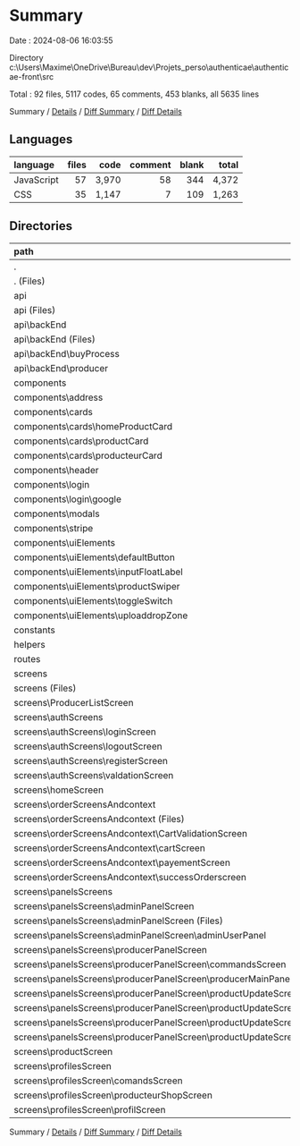 # Summary

Date : 2024-08-06 16:03:55

Directory c:\\Users\\Maxime\\OneDrive\\Bureau\\dev\\Projets_perso\\authenticae\\authenticae-front\\src

Total : 92 files,  5117 codes, 65 comments, 453 blanks, all 5635 lines

Summary / [Details](details.md) / [Diff Summary](diff.md) / [Diff Details](diff-details.md)

## Languages
| language | files | code | comment | blank | total |
| :--- | ---: | ---: | ---: | ---: | ---: |
| JavaScript | 57 | 3,970 | 58 | 344 | 4,372 |
| CSS | 35 | 1,147 | 7 | 109 | 1,263 |

## Directories
| path | files | code | comment | blank | total |
| :--- | ---: | ---: | ---: | ---: | ---: |
| . | 92 | 5,117 | 65 | 453 | 5,635 |
| . (Files) | 4 | 167 | 0 | 25 | 192 |
| api | 11 | 709 | 1 | 55 | 765 |
| api (Files) | 1 | 8 | 0 | 0 | 8 |
| api\\backEnd | 10 | 701 | 1 | 55 | 757 |
| api\\backEnd (Files) | 4 | 209 | 0 | 17 | 226 |
| api\\backEnd\\buyProcess | 3 | 200 | 1 | 14 | 215 |
| api\\backEnd\\producer | 3 | 292 | 0 | 24 | 316 |
| components | 28 | 1,044 | 10 | 104 | 1,158 |
| components\\address | 2 | 68 | 0 | 5 | 73 |
| components\\cards | 6 | 165 | 1 | 12 | 178 |
| components\\cards\\homeProductCard | 2 | 85 | 1 | 3 | 89 |
| components\\cards\\productCard | 2 | 23 | 0 | 6 | 29 |
| components\\cards\\producteurCard | 2 | 57 | 0 | 3 | 60 |
| components\\header | 2 | 292 | 2 | 24 | 318 |
| components\\login | 2 | 15 | 0 | 4 | 19 |
| components\\login\\google | 2 | 15 | 0 | 4 | 19 |
| components\\modals | 2 | 62 | 0 | 10 | 72 |
| components\\stripe | 4 | 100 | 0 | 11 | 111 |
| components\\uiElements | 10 | 342 | 7 | 38 | 387 |
| components\\uiElements\\defaultButton | 2 | 26 | 1 | 1 | 28 |
| components\\uiElements\\inputFloatLabel | 2 | 64 | 0 | 5 | 69 |
| components\\uiElements\\productSwiper | 2 | 91 | 6 | 9 | 106 |
| components\\uiElements\\toggleSwitch | 2 | 60 | 0 | 12 | 72 |
| components\\uiElements\\uploaddropZone | 2 | 101 | 0 | 11 | 112 |
| constants | 2 | 17 | 0 | 0 | 17 |
| helpers | 1 | 48 | 3 | 4 | 55 |
| routes | 2 | 110 | 0 | 7 | 117 |
| screens | 44 | 3,022 | 51 | 258 | 3,331 |
| screens (Files) | 1 | 13 | 0 | 4 | 17 |
| screens\\ProducerListScreen | 2 | 62 | 0 | 5 | 67 |
| screens\\authScreens | 8 | 331 | 1 | 40 | 372 |
| screens\\authScreens\\loginScreen | 2 | 108 | 0 | 14 | 122 |
| screens\\authScreens\\logoutScreen | 2 | 21 | 1 | 4 | 26 |
| screens\\authScreens\\registerScreen | 2 | 160 | 0 | 18 | 178 |
| screens\\authScreens\\valdationScreen | 2 | 42 | 0 | 4 | 46 |
| screens\\homeScreen | 2 | 76 | 0 | 9 | 85 |
| screens\\orderScreensAndcontext | 8 | 350 | 1 | 33 | 384 |
| screens\\orderScreensAndcontext (Files) | 1 | 17 | 0 | 4 | 21 |
| screens\\orderScreensAndcontext\\CartValidationScreen | 2 | 136 | 1 | 10 | 147 |
| screens\\orderScreensAndcontext\\cartScreen | 2 | 158 | 0 | 9 | 167 |
| screens\\orderScreensAndcontext\\payementScreen | 1 | 24 | 0 | 7 | 31 |
| screens\\orderScreensAndcontext\\successOrderscreen | 2 | 15 | 0 | 3 | 18 |
| screens\\panelsScreens | 15 | 1,372 | 31 | 107 | 1,510 |
| screens\\panelsScreens\\adminPanelScreen | 4 | 141 | 0 | 15 | 156 |
| screens\\panelsScreens\\adminPanelScreen (Files) | 2 | 102 | 0 | 11 | 113 |
| screens\\panelsScreens\\adminPanelScreen\\adminUserPanel | 2 | 39 | 0 | 4 | 43 |
| screens\\panelsScreens\\producerPanelScreen | 11 | 1,231 | 31 | 92 | 1,354 |
| screens\\panelsScreens\\producerPanelScreen\\commandsScreen | 2 | 189 | 4 | 11 | 204 |
| screens\\panelsScreens\\producerPanelScreen\\producerMainPanel | 2 | 225 | 3 | 15 | 243 |
| screens\\panelsScreens\\producerPanelScreen\\productUpdateScreen | 7 | 817 | 24 | 66 | 907 |
| screens\\panelsScreens\\producerPanelScreen\\productUpdateScreen (Files) | 3 | 624 | 6 | 49 | 679 |
| screens\\panelsScreens\\producerPanelScreen\\productUpdateScreen\\optionComponent | 2 | 154 | 18 | 11 | 183 |
| screens\\panelsScreens\\producerPanelScreen\\productUpdateScreen\\personalizationComponent | 2 | 39 | 0 | 6 | 45 |
| screens\\productScreen | 2 | 301 | 14 | 21 | 336 |
| screens\\profilesScreen | 6 | 517 | 4 | 39 | 560 |
| screens\\profilesScreen\\comandsScreen | 2 | 202 | 3 | 19 | 224 |
| screens\\profilesScreen\\producteurShopScreen | 2 | 104 | 0 | 5 | 109 |
| screens\\profilesScreen\\profilScreen | 2 | 211 | 1 | 15 | 227 |

Summary / [Details](details.md) / [Diff Summary](diff.md) / [Diff Details](diff-details.md)